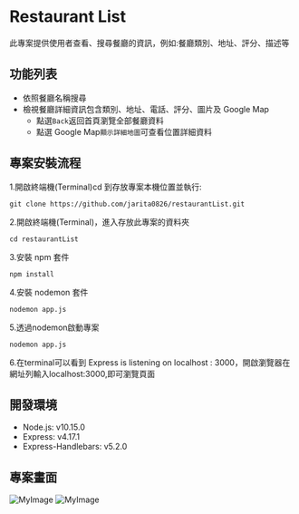 # Restaurant List
此專案提供使用者查看、搜尋餐廳的資訊，例如:餐廳類別、地址、評分、描述等

## 功能列表
- 依照餐廳名稱搜尋
- 檢視餐廳詳細資訊包含類別、地址、電話、評分、圖片及 Google Map
  - 點選`Back`返回首頁瀏覽全部餐廳資料
  - 點選 Google Map`顯示詳細地圖`可查看位置詳細資料


## 專案安裝流程
1.開啟終端機(Terminal)cd 到存放專案本機位置並執行:
```
git clone https://github.com/jarita0826/restaurantList.git
```
2.開啟終端機(Terminal)，進入存放此專案的資料夾
```
cd restaurantList
```
3.安裝 npm 套件
```
npm install  
```
4.安裝 nodemon 套件
```
nodemon app.js 
```
5.透過nodemon啟動專案
```
nodemon app.js
```
6.在terminal可以看到 Express is listening on localhost : 3000，開啟瀏覽器在網址列輸入localhost:3000,即可瀏覽頁面

## 開發環境
- Node.js: v10.15.0
- Express: v4.17.1
- Express-Handlebars: v5.2.0

## 專案畫面
![MyImage](https://imgur.com/7RUgxSV)
![MyImage](https://imgur.com/CDJWQ9H)
